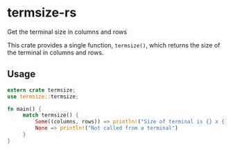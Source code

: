 # termsize-rs
Get the terminal size in columns and rows

This crate provides a single function, `termsize()`,
which returns the size of the terminal in columns and rows.
## Usage
```rust
extern crate termsize;
use termsize::termsize;

fn main() {
     match termsize() {
         Some((columns, rows)) => println!("Size of terminal is {} x {}", columns, rows),
         None => println!("Not called from a terminal")
     }
}
```
